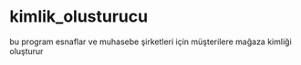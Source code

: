 # kimlik_olusturucu
 bu program esnaflar ve muhasebe şirketleri için müşterilere mağaza kimliği oluşturur
